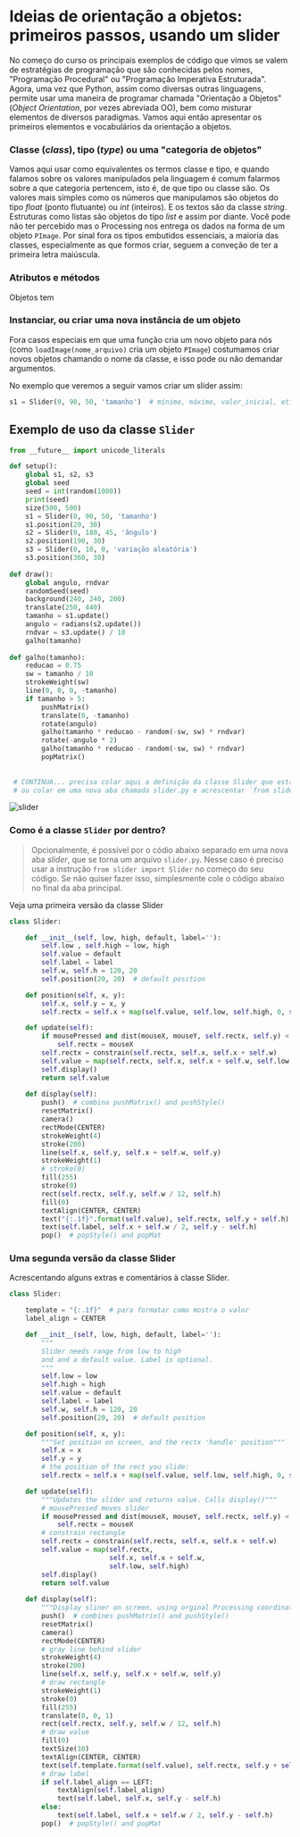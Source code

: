 # Ideias de orientação a objetos: primeiros passos, usando um slider

No começo do curso os principais exemplos de código que vimos se valem de estratégias de programação que são conhecidas pelos nomes, "Programação Procedural" ou "Programação Imperativa Estruturada". Agora, uma vez que Python, assim como diversas outras linguagens, permite usar uma maneira de programar chamada "Orientação a Objetos" (_Object Orientation_, por vezes abreviada OO), bem como misturar elementos de diversos paradigmas. Vamos aqui então apresentar os primeiros elementos e vocabulários da orientação a objetos.

### Classe (_class_), tipo (_type_) ou uma "categoria de objetos"

Vamos aqui usar como equivalentes os termos classe e tipo, e quando falamos sobre os valores manipulados pela linguagem é comum falarmos sobre a que categoria pertencem, isto é, de que tipo ou classe são. Os valores mais simples como os números que manipulamos são objetos do tipo _float_ (ponto flutuante) ou _int_ (inteiros). E os textos são da classe _string_. Estruturas como listas são objetos do tipo _list_ e assim por diante. Você pode não ter percebido mas o Processing nos entrega os dados na forma de um objeto `PImage`. Por sinal fora os tipos embutidos essenciais, a maioria das classes, especialmente as que formos criar, seguem a conveção de ter a primeira letra maiúscula.

### Atributos e métodos

Objetos tem 


### Instanciar, ou criar uma nova instância de um objeto

Fora casos especiais em que uma função cria um novo objeto para nós (como `loadImage(nome_arquivo)` cria um objeto `PImage`) costumamos criar novos objetos chamando o nome da classe, e isso pode ou não demandar argumentos.

No exemplo que veremos a seguir vamos criar um slider assim:

```python
s1 = Slider(0, 90, 50, 'tamanho')  # mínimo, máximo, valor_inicial, etiqueta
```


## Exemplo de uso da classe `Slider`

```python
from __future__ import unicode_literals

def setup():
    global s1, s2, s3
    global seed
    seed = int(random(1000))
    print(seed)
    size(500, 500)
    s1 = Slider(0, 90, 50, 'tamanho')
    s1.position(20, 30)
    s2 = Slider(0, 180, 45, 'ângulo')
    s2.position(190, 30)
    s3 = Slider(0, 10, 0, 'variação aleatória')
    s3.position(360, 30)    
                
def draw():
    global angulo, rndvar
    randomSeed(seed)
    background(240, 240, 200)
    translate(250, 440)    
    tamanho = s1.update()
    angulo = radians(s2.update())
    rndvar = s3.update() / 10
    galho(tamanho)   
     
def galho(tamanho):
    reducao = 0.75
    sw = tamanho / 10
    strokeWeight(sw)
    line(0, 0, 0, -tamanho)
    if tamanho > 5:
        pushMatrix()
        translate(0, -tamanho)
        rotate(angulo)
        galho(tamanho * reducao - random(-sw, sw) * rndvar)
        rotate(-angulo * 2)
        galho(tamanho * reducao - random(-sw, sw) * rndvar)
        popMatrix()
        
        
 # CONTINUA... precisa colar aqui a definição da classe Slider que está mais abaixo
 # ou colar em uma nova aba chamada slider.py e acrescentar `from slider import Slider`
 ```
        
![slider](assets/slider.png) 
        
### Como é a classe `Slider` por dentro?       
 
> Opcionalmente, é possível por o códio abaixo separado em uma nova aba *slider*, que se torna um arquivo `slider.py`. Nesse caso é preciso usar a instrução `from slider import Slider` no começo do seu código.
> Se não quiser fazer isso, simplesmente cole o código abaixo no final da aba principal.
    
Veja uma primeira versão da classe Slider

```python
class Slider:

    def __init__(self, low, high, default, label=''):
        self.low , self.high = low, high
        self.value = default
        self.label = label
        self.w, self.h = 120, 20
        self.position(20, 20)  # default position

    def position(self, x, y):
        self.x, self.y = x, y
        self.rectx = self.x + map(self.value, self.low, self.high, 0, self.w)

    def update(self):
        if mousePressed and dist(mouseX, mouseY, self.rectx, self.y) < self.h:
            self.rectx = mouseX
        self.rectx = constrain(self.rectx, self.x, self.x + self.w)
        self.value = map(self.rectx, self.x, self.x + self.w, self.low, self.high)
        self.display()
        return self.value
        
    def display(self):
        push()  # combina pushMatrix() and pushStyle()
        resetMatrix()
        camera()
        rectMode(CENTER)
        strokeWeight(4)
        stroke(200)
        line(self.x, self.y, self.x + self.w, self.y)
        strokeWeight(1)
        # stroke(0)
        fill(255)
        stroke(0)
        rect(self.rectx, self.y, self.w / 12, self.h)
        fill(0)
        textAlign(CENTER, CENTER)
        text("{:.1f}".format(self.value), self.rectx, self.y + self.h)
        text(self.label, self.x + self.w / 2, self.y - self.h)
        pop()  # popStyle() and popMat
```
    
    
### Uma segunda versão da classe Slider    
    
Acrescentando alguns extras e comentários à classe Slider.

```python
class Slider:

    template = "{:.1f}"  # para formatar como mostra o valor
    label_align = CENTER

    def __init__(self, low, high, default, label=''):
        """
        Slider needs range from low to high
        and and a default value. Label is optional.
        """
        self.low = low
        self.high = high
        self.value = default
        self.label = label
        self.w, self.h = 120, 20
        self.position(20, 20)  # default position

    def position(self, x, y):
        """Set position on screen, and the rectx 'handle' position"""
        self.x = x
        self.y = y
        # the position of the rect you slide:
        self.rectx = self.x + map(self.value, self.low, self.high, 0, self.w)

    def update(self):
        """Updates the slider and returns value. Calls display()"""
        # mousePressed moves slider
        if mousePressed and dist(mouseX, mouseY, self.rectx, self.y) < self.h:
            self.rectx = mouseX
        # constrain rectangle
        self.rectx = constrain(self.rectx, self.x, self.x + self.w)
        self.value = map(self.rectx,
                         self.x, self.x + self.w,
                         self.low, self.high)
        self.display()
        return self.value
        
    def display(self):
        """Display sliner on screen, using orginal Processing coordinates."""
        push()  # combines pushMatrix() and pushStyle()
        resetMatrix()
        camera()
        rectMode(CENTER)
        # gray line behind slider
        strokeWeight(4)
        stroke(200)
        line(self.x, self.y, self.x + self.w, self.y)
        # draw rectangle
        strokeWeight(1)
        stroke(0)
        fill(255)
        translate(0, 0, 1)
        rect(self.rectx, self.y, self.w / 12, self.h)
        # draw value
        fill(0)
        textSize(10)
        textAlign(CENTER, CENTER)
        text(self.template.format(self.value), self.rectx, self.y + self.h)
        # draw label
        if self.label_align == LEFT:
            textAlign(self.label_align)
            text(self.label, self.x, self.y - self.h)
        else:
            text(self.label, self.x + self.w / 2, self.y - self.h)
        pop()  # popStyle() and popMat
```
